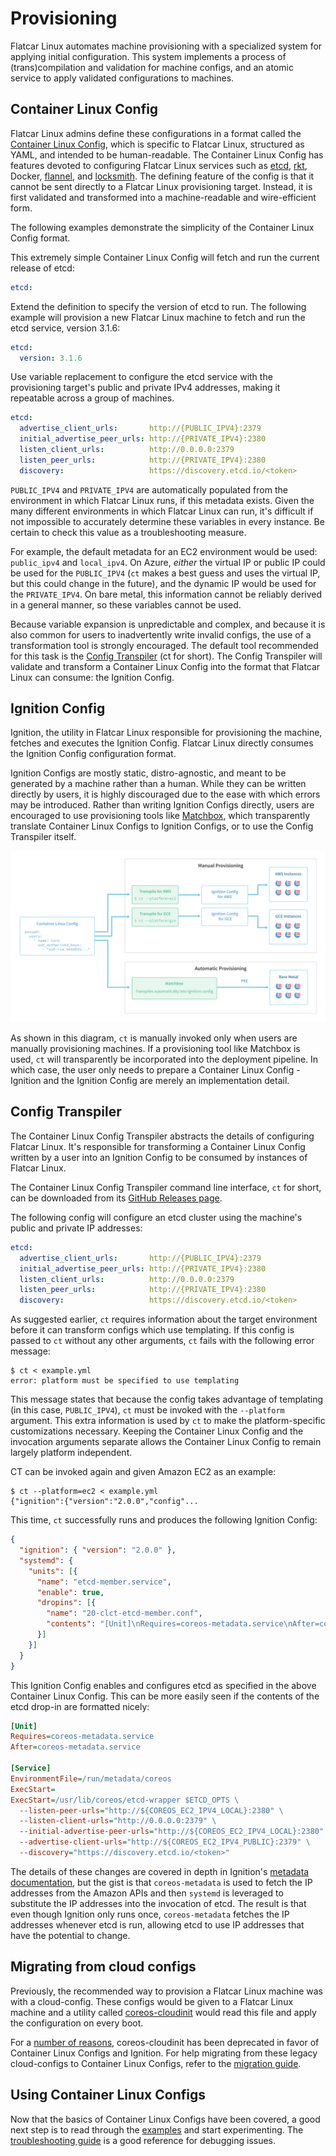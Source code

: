# Provisioning

Flatcar Linux automates machine provisioning with a specialized system for applying initial configuration. This system implements a process of (trans)compilation and validation for machine configs, and an atomic service to apply validated configurations to machines.

## Container Linux Config

Flatcar Linux admins define these configurations in a format called the [Container Linux Config][clc], which is specific to Flatcar Linux, structured as YAML, and intended to be human-readable. The Container Linux Config has features devoted to configuring Flatcar Linux services such as [etcd][etcd], [rkt][rkt], Docker, [flannel][flannel], and [locksmith][locksmith]. The defining feature of the config is that it cannot be sent directly to a Flatcar Linux provisioning target. Instead, it is first validated and transformed into a machine-readable and wire-efficient form.

The following examples demonstrate the simplicity of the Container Linux Config format.

This extremely simple Container Linux Config will fetch and run the current release of etcd:

```yaml container-linux-config:norender
etcd:
```

Extend the definition to specify the version of etcd to run. The following example will provision a new Flatcar Linux machine to fetch and run the etcd service, version 3.1.6:

```yaml container-linux-config:norender
etcd:
  version: 3.1.6
```

Use variable replacement to configure the etcd service with the provisioning target's public and private IPv4 addresses, making it repeatable across a group of machines.

```yaml container-linux-config:norender
etcd:
  advertise_client_urls:       http://{PUBLIC_IPV4}:2379
  initial_advertise_peer_urls: http://{PRIVATE_IPV4}:2380
  listen_client_urls:          http://0.0.0.0:2379
  listen_peer_urls:            http://{PRIVATE_IPV4}:2380
  discovery:                   https://discovery.etcd.io/<token>
```

`PUBLIC_IPV4` and `PRIVATE_IPV4` are automatically populated from the environment in which Flatcar Linux runs, if this metadata exists. Given the many different environments in which Flatcar Linux can run, it's difficult if not impossible to accurately determine these variables in every instance. Be certain to check this value as a troubleshooting measure.

For example, the default metadata for an EC2 environment would be used: `public_ipv4` and `local_ipv4`. On Azure, *either* the virtual IP or public IP could be used for the `PUBLIC_IPV4` (`ct` makes a best guess and uses the virtual IP, but this could change in the future), and the dynamic IP would be used for the `PRIVATE_IPV4`. On bare metal, this information cannot be reliably derived in a general manner, so these variables cannot be used.

Because variable expansion is unpredictable and complex, and because it is also common for users to inadvertently write invalid configs, the use of a transformation tool is strongly encouraged. The default tool recommended for this task is the [Config Transpiler][ct] (ct for short). The Config Transpiler will validate and transform a Container Linux Config into the format that Flatcar Linux can consume: the Ignition Config.

## Ignition Config

Ignition, the utility in Flatcar Linux responsible for provisioning the machine, fetches and executes the Ignition Config. Flatcar Linux directly consumes the Ignition Config configuration format.

Ignition Configs are mostly static, distro-agnostic, and meant to be generated by a machine rather than a human. While they can be written directly by users, it is highly discouraged due to the ease with which errors may be introduced. Rather than writing Ignition Configs directly, users are encouraged to use provisioning tools like [Matchbox][matchbox], which transparently translate Container Linux Configs to Ignition Configs, or to use the Config Transpiler itself.

![visual overview of the alternate ct workflows](img/ct-workflow.svg)

As shown in this diagram, `ct` is manually invoked only when users are manually provisioning machines. If a provisioning tool like Matchbox is used, `ct` will transparently be incorporated into the deployment pipeline. In which case, the user only needs to prepare a Container Linux Config - Ignition and the Ignition Config are merely an implementation detail.

## Config Transpiler

The Container Linux Config Transpiler abstracts the details of configuring Flatcar Linux. It's responsible for transforming a Container Linux Config written by a user into an Ignition Config to be consumed by instances of Flatcar Linux.

The Container Linux Config Transpiler command line interface, `ct` for short, can be downloaded from its [GitHub Releases page][download-ct].

The following config will configure an etcd cluster using the machine's public and private IP addresses:

```yaml container-linux-config:norender
etcd:
  advertise_client_urls:       http://{PUBLIC_IPV4}:2379
  initial_advertise_peer_urls: http://{PRIVATE_IPV4}:2380
  listen_client_urls:          http://0.0.0.0:2379
  listen_peer_urls:            http://{PRIVATE_IPV4}:2380
  discovery:                   https://discovery.etcd.io/<token>
```

As suggested earlier, `ct` requires information about the target environment before it can transform configs which use templating. If this config is passed to `ct` without any other arguments, `ct` fails with the following error message:

```
$ ct < example.yml
error: platform must be specified to use templating
```

This message states that because the config takes advantage of templating (in this case,  `PUBLIC_IPV4`), `ct` must be invoked with the `--platform` argument. This extra information is used by `ct` to make the platform-specific customizations necessary. Keeping the Container Linux Config and the invocation arguments separate allows the Container Linux Config to remain largely platform independent.

CT can be invoked again and given Amazon EC2 as an example:

```
$ ct --platform=ec2 < example.yml
{"ignition":{"version":"2.0.0","config"...
```

This time, `ct` successfully runs and produces the following Ignition Config:

```json ignition-config
{
  "ignition": { "version": "2.0.0" },
  "systemd": {
    "units": [{
      "name": "etcd-member.service",
      "enable": true,
      "dropins": [{
        "name": "20-clct-etcd-member.conf",
        "contents": "[Unit]\nRequires=coreos-metadata.service\nAfter=coreos-metadata.service\n\n[Service]\nEnvironmentFile=/run/metadata/coreos\nExecStart=\nExecStart=/usr/lib/coreos/etcd-wrapper $ETCD_OPTS \\\n  --listen-peer-urls=\"http://${COREOS_EC2_IPV4_LOCAL}:2380\" \\\n  --listen-client-urls=\"http://0.0.0.0:2379\" \\\n  --initial-advertise-peer-urls=\"http://${COREOS_EC2_IPV4_LOCAL}:2380\" \\\n  --advertise-client-urls=\"http://${COREOS_EC2_IPV4_PUBLIC}:2379\" \\\n  --discovery=\"https://discovery.etcd.io/\u003ctoken\u003e\""
      }]
    }]
  }
}
```

This Ignition Config enables and configures etcd as specified in the above Container Linux Config. This can be more easily seen if the contents of the etcd drop-in are formatted nicely:

```ini
[Unit]
Requires=coreos-metadata.service
After=coreos-metadata.service

[Service]
EnvironmentFile=/run/metadata/coreos
ExecStart=
ExecStart=/usr/lib/coreos/etcd-wrapper $ETCD_OPTS \
  --listen-peer-urls="http://${COREOS_EC2_IPV4_LOCAL}:2380" \
  --listen-client-urls="http://0.0.0.0:2379" \
  --initial-advertise-peer-urls="http://${COREOS_EC2_IPV4_LOCAL}:2380" \
  --advertise-client-urls="http://${COREOS_EC2_IPV4_PUBLIC}:2379" \
  --discovery="https://discovery.etcd.io/<token>"
```

The details of these changes are covered in depth in Ignition's [metadata documentation][metadata], but the gist is that `coreos-metadata` is used to fetch the IP addresses from the Amazon APIs and then `systemd` is leveraged to substitute the IP addresses into the invocation of etcd. The result is that even though Ignition only runs once, `coreos-metadata` fetches the IP addresses whenever etcd is run, allowing etcd to use IP addresses that have the potential to change.

## Migrating from cloud configs

Previously, the recommended way to provision a Flatcar Linux machine was with a cloud-config. These configs would be given to a Flatcar Linux machine and a utility called [coreos-cloudinit][cloudinit] would read this file and apply the configuration on every boot.

For a [number of reasons][vs], coreos-cloudinit has been deprecated in favor of Container Linux Configs and Ignition. For help migrating from these legacy cloud-configs to Container Linux Configs, refer to the [migration guide][migrating].

## Using Container Linux Configs

Now that the basics of Container Linux Configs have been covered, a good next step is to read through the [examples][examples] and start experimenting. The [troubleshooting guide][troubleshooting] is a good reference for debugging issues.

[clc]: https://github.com/coreos/container-linux-config-transpiler/blob/master/doc/configuration.md
[cloudinit]: https://github.com/coreos/coreos-cloudinit
[ct]: https://github.com/coreos/container-linux-config-transpiler/blob/master/doc/overview.md
[download-ct]: https://github.com/coreos/container-linux-config-transpiler/releases
[etcd]: https://github.com/coreos/etcd
[examples]: https://github.com/coreos/container-linux-config-transpiler/blob/master/doc/examples.md
[flannel]: https://github.com/coreos/flannel
[locksmith]: https://github.com/coreos/locksmith
[matchbox]: https://github.com/coreos/matchbox
[metadata]: ../ignition/metadata.md
[migrating]: migrating-to-clcs.md
[rkt]: https://github.com/rkt/rkt
[troubleshooting]: https://github.com/coreos/ignition/blob/master/doc/getting-started.md#troubleshooting
[vs]: ../ignition/what-is-ignition.md#ignition-vs-coreos-cloudinit
